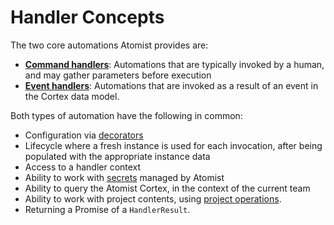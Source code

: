 # Handler Concepts
The two core automations Atomist provides are: 

- **[Command handlers](CommandHandlers.md)**: Automations that are typically invoked by a human, and may gather parameters before execution
- **[Event handlers](EventHandlers.md)**: Automations that are invoked as a result of an event in the Cortex data model.

Both types of automation have the following in common:

- Configuration via [decorators](Decorators.md)
- Lifecycle where a fresh instance is used for each invocation, after being populated with the appropriate instance data
- Access to a handler context
- Ability to work with [secrets](Secrets.md) managed by Atomist
- Ability to query the Atomist Cortex, in the context of the current team
- Ability to work with project contents, using [project operations](ProjectOperations.md).
- Returning a Promise of a `HandlerResult`.

